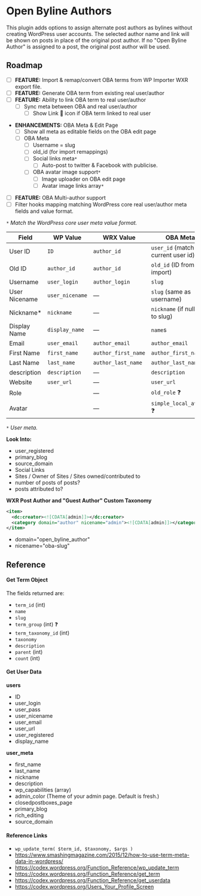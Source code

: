 # Open Byline Authors
This plugin adds options to assign alternate post authors as bylines without creating WordPress user accounts. The selected author name and link will be shown on posts in place of the original post author. If no "Open Byline Author" is assigned to a post, the original post author will be used.


## Roadmap

- [ ] **FEATURE:** Import & remap/convert OBA terms from WP Importer WXR export file.
- [ ] **FEATURE:** Generate OBA term from existing real user/author
- [ ] **FEATURE:** Ability to link OBA term to real user/author
  - [ ] Sync meta between OBA and real user/author
    - [ ] Show Link :link: icon if OBA term linked to real user
- **ENHANCEMENTS:** OBA Meta & Edit Page
  - [ ] Show all meta as editable fields on the OBA edit page
  - [ ] OBA Meta
    - [ ] Username = slug
    - [ ] old_id (for import remappings)
    - [ ] Social links meta`*`
      - [ ] Auto-post to twitter & Facebook with publicise.
    - [ ] OBA avatar image support`*`
      - [ ] Image uploader on OBA edit page
      - [ ] Avatar image links array`*`
- [ ] **FEATURE:** OBA Multi-author support
- [ ] Filter hooks mapping matching WordPress core real user/author meta fields and value format.

`*` *Match the WordPress core user meta value format.*


Field         | WP Value             | WRX Value             | OBA Meta
------------- | -------------------- | --------------------- | -------------
User ID       | `ID`                 | `author_id`           | `user_id` (match real current user id)
Old ID        | `author_id`          | `author_id`           | `old_id` (ID from import)
Username      | `user_login  `       | `author_login`        | `slug`
User Nicename | `user_nicename`      | —                     | `slug` (same as username)
Nickname*     | `nickname`           | —                     | `nickname` (if null set to slug)
Display Name  | `display_name `      | —                     | `name`s
Email         | `user_email`         | `author_email`        | `author_email`
First Name    | `first_name`         | `author_first_name`   | `author_first_name`
Last Name     | `last_name`          | `author_last_name`    | `author_last_name`
description   | `description`        | —                     | `description`
Website       | `user_url`           | —                     | `user_url`
Role          |                      | —                     | `old_role` :question:
Avatar        |                      | —                     | `simple_local_avatar` :question:

`*` *User meta.*

**Look Into:**
- user_registered
- primary_blog
- source_domain
- Social Links
- Sites / Owner of Sites / Sites owned/contributed to
- number of posts of posts?
- posts attributed to?

**WXR Post Author and "Guest Author" Custom Taxonomy**
```xml
<item>
  <dc:creator><![CDATA[admin]]></dc:creator>
  <category domain="author" nicename="admin"><![CDATA[admin]]></category>
</item>
```
- domain="open_byline_author"
- nicename="oba-slug"


## Reference

#### Get Term Object

The fields returned are:

- `term_id` (int)
- `name`
- `slug`
- `term_group` (int) :question:
- `term_taxonomy_id` (int)
- `taxonomy`
- `description`
- `parent` (int)
- `count` (int)

#### Get User Data

**users**

- ID
- user_login
- user_pass
- user_nicename
- user_email
- user_url
- user_registered
- display_name

**user_meta**
- first_name
- last_name
- nickname
- description
- wp_capabilities (array)
- admin_color (Theme of your admin page. Default is fresh.)
- closedpostboxes_page
- primary_blog
- rich_editing
- source_domain

#### Reference Links
- `wp_update_term( $term_id, $taxonomy, $args )`
- https://www.smashingmagazine.com/2015/12/how-to-use-term-meta-data-in-wordpress/
- https://codex.wordpress.org/Function_Reference/wp_update_term
- https://codex.wordpress.org/Function_Reference/get_term
- https://codex.wordpress.org/Function_Reference/get_userdata
- https://codex.wordpress.org/Users_Your_Profile_Screen
